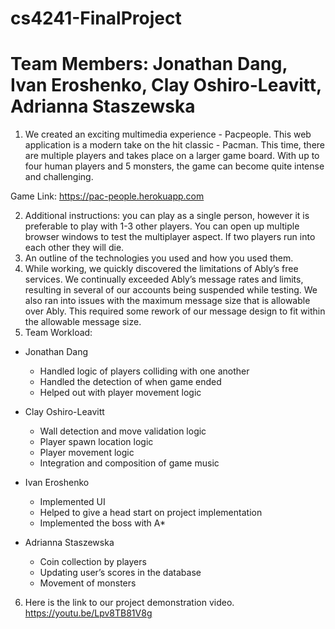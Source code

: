 # cs4241-FinalProject
# Team Members: Jonathan Dang, Ivan Eroshenko, Clay Oshiro-Leavitt, Adrianna Staszewska

1. We created an exciting multimedia experience - Pacpeople. This web application is a modern take on the hit classic - Pacman. This time, there are multiple players and takes place on a larger game board. With up to four human players and 5 monsters, the game can become quite intense and challenging.

Game Link: https://pac-people.herokuapp.com

2. Additional instructions: you can play as a single person, however it is preferable to play with 1-3 other players. You can open up multiple browser windows to test the multiplayer aspect. If two players run into each other they will die.
3. An outline of the technologies you used and how you used them.
4. While working, we quickly discovered the limitations of Ably’s free services. We continually exceeded Ably’s message rates and limits, resulting in several of our accounts being suspended while testing. We also ran into issues with the maximum message size that is allowable over Ably. This required some rework of our message design to fit within the allowable message size.
5. Team Workload:
- Jonathan Dang
  - Handled logic of players colliding with one another
  - Handled the detection of when game ended
  - Helped out with player movement logic
- Clay Oshiro-Leavitt
  - Wall detection and move validation logic
  - Player spawn location logic
  - Player movement logic
  - Integration and composition of game music
- Ivan Eroshenko
  - Implemented UI
  - Helped to give a head start on project implementation
  - Implemented the boss with A*

- Adrianna Staszewska
  - Coin collection by players
  - Updating user’s scores in the database 
  - Movement of monsters 

6. Here is the link to our project demonstration video.
https://youtu.be/Lpv8TB81V8g

